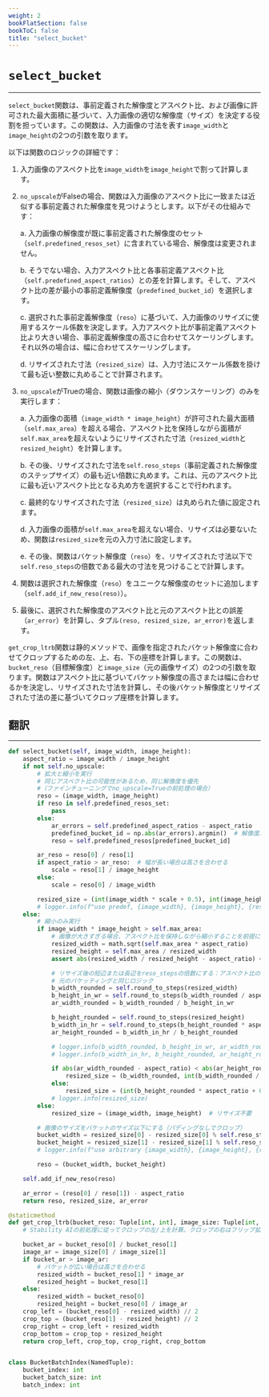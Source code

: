 ```yaml
---
weight: 2
bookFlatSection: false
bookToC: false
title: "select_bucket"
---
```


<!--markdownlint-disable MD025 -->

# `select_bucket`

---

`select_bucket`関数は、事前定義された解像度とアスペクト比、および画像に許可された最大面積に基づいて、入力画像の適切な解像度（サイズ）を決定する役割を担っています。この関数は、入力画像の寸法を表す`image_width`と`image_height`の2つの引数を取ります。

以下は関数のロジックの詳細です：

1. 入力画像のアスペクト比を`image_width`を`image_height`で割って計算します。

2. `no_upscale`がFalseの場合、関数は入力画像のアスペクト比に一致または近似する事前定義された解像度を見つけようとします。以下がその仕組みです：

   a. 入力画像の解像度が既に事前定義された解像度のセット（`self.predefined_resos_set`）に含まれている場合、解像度は変更されません。

   b. そうでない場合、入力アスペクト比と各事前定義アスペクト比（`self.predefined_aspect_ratios`）との差を計算します。そして、アスペクト比の差が最小の事前定義解像度（`predefined_bucket_id`）を選択します。

   c. 選択された事前定義解像度（`reso`）に基づいて、入力画像のリサイズに使用するスケール係数を決定します。入力アスペクト比が事前定義アスペクト比より大きい場合、事前定義解像度の高さに合わせてスケーリングします。それ以外の場合は、幅に合わせてスケーリングします。

   d. リサイズされた寸法（`resized_size`）は、入力寸法にスケール係数を掛けて最も近い整数に丸めることで計算されます。

3. `no_upscale`がTrueの場合、関数は画像の縮小（ダウンスケーリング）のみを実行します：

   a. 入力画像の面積（`image_width * image_height`）が許可された最大面積（`self.max_area`）を超える場合、アスペクト比を保持しながら面積が`self.max_area`を超えないようにリサイズされた寸法（`resized_width`と`resized_height`）を計算します。

   b. その後、リサイズされた寸法を`self.reso_steps`（事前定義された解像度のステップサイズ）の最も近い倍数に丸めます。これは、元のアスペクト比に最も近いアスペクト比となる丸め方を選択することで行われます。

   c. 最終的なリサイズされた寸法（`resized_size`）は丸められた値に設定されます。

   d. 入力画像の面積が`self.max_area`を超えない場合、リサイズは必要ないため、関数は`resized_size`を元の入力寸法に設定します。

   e. その後、関数はバケット解像度（`reso`）を、リサイズされた寸法以下で`self.reso_steps`の倍数である最大の寸法を見つけることで計算します。

4. 関数は選択された解像度（`reso`）をユニークな解像度のセットに追加します（`self.add_if_new_reso(reso)`）。

5. 最後に、選択された解像度のアスペクト比と元のアスペクト比との誤差（`ar_error`）を計算し、タプル`(reso, resized_size, ar_error)`を返します。

`get_crop_ltrb`関数は静的メソッドで、画像を指定されたバケット解像度に合わせてクロップするための左、上、右、下の座標を計算します。この関数は、`bucket_reso`（目標解像度）と`image_size`（元の画像サイズ）の2つの引数を取ります。関数はアスペクト比に基づいてバケット解像度の高さまたは幅に合わせるかを決定し、リサイズされた寸法を計算し、その後バケット解像度とリサイズされた寸法の差に基づいてクロップ座標を計算します。

## 翻訳

---

```python
def select_bucket(self, image_width, image_height):
    aspect_ratio = image_width / image_height
    if not self.no_upscale:
        # 拡大と縮小を実行
        # 同じアスペクト比の可能性があるため、同じ解像度を優先
        #（ファインチューニングでno_upscale=Trueの前処理の場合）
        reso = (image_width, image_height)
        if reso in self.predefined_resos_set:
            pass
        else:
            ar_errors = self.predefined_aspect_ratios - aspect_ratio
            predefined_bucket_id = np.abs(ar_errors).argmin()  # 解像度以外でアスペクト比の誤差が最小のもの
            reso = self.predefined_resos[predefined_bucket_id]

        ar_reso = reso[0] / reso[1]
        if aspect_ratio > ar_reso:  # 幅が長い場合は高さを合わせる
            scale = reso[1] / image_height
        else:
            scale = reso[0] / image_width

        resized_size = (int(image_width * scale + 0.5), int(image_height * scale + 0.5))
        # logger.info(f"use predef, {image_width}, {image_height}, {reso}, {resized_size}")
    else:
        # 縮小のみ実行
        if image_width * image_height > self.max_area:
            # 画像が大きすぎる場合、アスペクト比を保持しながら縮小することを前提にバケットを決定
            resized_width = math.sqrt(self.max_area * aspect_ratio)
            resized_height = self.max_area / resized_width
            assert abs(resized_width / resized_height - aspect_ratio) < 1e-2, "アスペクト比が不正です"

            # リサイズ後の短辺または長辺をreso_stepsの倍数にする：アスペクト比の差が小さい方を選択
            # 元のバケッティングと同じロジック
            b_width_rounded = self.round_to_steps(resized_width)
            b_height_in_wr = self.round_to_steps(b_width_rounded / aspect_ratio)
            ar_width_rounded = b_width_rounded / b_height_in_wr

            b_height_rounded = self.round_to_steps(resized_height)
            b_width_in_hr = self.round_to_steps(b_height_rounded * aspect_ratio)
            ar_height_rounded = b_width_in_hr / b_height_rounded

            # logger.info(b_width_rounded, b_height_in_wr, ar_width_rounded)
            # logger.info(b_width_in_hr, b_height_rounded, ar_height_rounded)

            if abs(ar_width_rounded - aspect_ratio) < abs(ar_height_rounded - aspect_ratio):
                resized_size = (b_width_rounded, int(b_width_rounded / aspect_ratio + 0.5))
            else:
                resized_size = (int(b_height_rounded * aspect_ratio + 0.5), b_height_rounded)
            # logger.info(resized_size)
        else:
            resized_size = (image_width, image_height)  # リサイズ不要

        # 画像のサイズをバケットのサイズ以下にする（パディングなしでクロップ）
        bucket_width = resized_size[0] - resized_size[0] % self.reso_steps
        bucket_height = resized_size[1] - resized_size[1] % self.reso_steps
        # logger.info(f"use arbitrary {image_width}, {image_height}, {resized_size}, {bucket_width}, {bucket_height}")

        reso = (bucket_width, bucket_height)

    self.add_if_new_reso(reso)

    ar_error = (reso[0] / reso[1]) - aspect_ratio
    return reso, resized_size, ar_error

@staticmethod
def get_crop_ltrb(bucket_reso: Tuple[int, int], image_size: Tuple[int, int]):
    # Stability AIの前処理に従ってクロップの左/上を計算。クロップの右はフリップ拡張のために計算。

    bucket_ar = bucket_reso[0] / bucket_reso[1]
    image_ar = image_size[0] / image_size[1]
    if bucket_ar > image_ar:
        # バケットが広い場合は高さを合わせる
        resized_width = bucket_reso[1] * image_ar
        resized_height = bucket_reso[1]
    else:
        resized_width = bucket_reso[0]
        resized_height = bucket_reso[0] / image_ar
    crop_left = (bucket_reso[0] - resized_width) // 2
    crop_top = (bucket_reso[1] - resized_height) // 2
    crop_right = crop_left + resized_width
    crop_bottom = crop_top + resized_height
    return crop_left, crop_top, crop_right, crop_bottom


class BucketBatchIndex(NamedTuple):
    bucket_index: int
    bucket_batch_size: int
    batch_index: int
```
